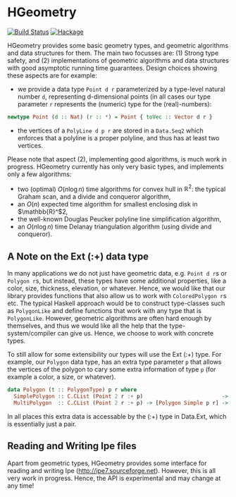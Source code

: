 HGeometry
=========

[![Build Status](https://travis-ci.org/noinia/hgeometry.svg?branch=master)](https://travis-ci.org/noinia/hgeometry)
[![Hackage](https://img.shields.io/hackage/v/hgeometry.svg)](https://hackage.haskell.org/package/hgeometry)

HGeometry provides some basic geometry types, and geometric algorithms and data
structures for them. The main two focusses are: (1) Strong type safety, and (2)
implementations of geometric algorithms and data structures with good
asymptotic running time guarantees. Design choices showing these aspects are
for example:

- we provide a data type `Point d r` parameterized by a
type-level natural number `d`, representing d-dimensional points (in all cases
our type parameter `r` represents the (numeric) type for the (real)-numbers):

```haskell
newtype Point (d :: Nat) (r :: *) = Point { toVec :: Vector d r }
```
- the vertices of a `PolyLine d p r` are stored in a `Data.Seq2` which enforces
that a polyline is a proper polyline, and thus has at least two vertices.

Please note that aspect (2), implementing good algorithms, is much work in
progress. HGeometry currently has only very basic types, and implements only
a few algorithms:

* two (optimal) $O(n \log n)$ time algorithms for convex hull in
  $\mathbb{R}^2$: the typical Graham scan, and a divide and conqueror algorithm,
* an $O(n)$ expected time algorithm for smallest enclosing disk in $\mathbb{R}^$2,
* the well-known Douglas Peucker polyline line simplification algorithm,
* an $O(n \log n)$ time Delanay triangulation algorithm (using divide and conqueror).



A Note on the Ext (:+) data type
---------------------------------

In many applications we do not just have geometric data, e.g. `Point d r`s or
`Polygon r`s, but instead, these types have some additional properties, like a
color, size, thickness, elevation, or whatever. Hence, we would like that our
library provides functions that also allow us to work with `ColoredPolygon r`s
etc. The typical Haskell approach would be to construct type-classes such as
`PolygonLike` and define functions that work with any type that is
`PolygonLike`. However, geometric algorithms are often hard enough by
themselves, and thus we would like all the help that the type-system/compiler
can give us. Hence, we choose to work with concrete types.

To still allow for some extensibility our types will use the Ext (:+) type. For
example, our `Polygon` data type, has an extra type parameter `p` that allows
the vertices of the polygon to cary some extra information of type `p` (for
example a color, a size, or whatever).

```haskell
data Polygon (t :: PolygonType) p r where
  SimplePolygon :: C.CList (Point 2 r :+ p)                         -> Polygon Simple p r
  MultiPolygon  :: C.CList (Point 2 r :+ p) -> [Polygon Simple p r] -> Polygon Multi  p r
  ```

In all places this extra data is accessable by the (:+) type in Data.Ext, which
is essentially just a pair.

Reading and Writing Ipe files
-----------------------------

Apart from geometric types, HGeometry provides some interface for reading and
writing Ipe (http://ipe7.sourceforge.net). However, this is all very work in
progress. Hence, the API is experimental and may change at any time!
